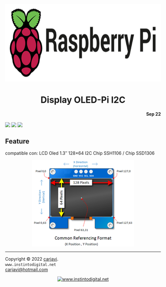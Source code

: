 <p align="center"><img src="https://raw.githubusercontent.com/carjavi/raspberry-pi-code/master/img/raspberry_pi.jpg" height="250" alt=" " /></p>
<h1 align="center">Display OLED-Pi I2C</h1> 
<h4 align="right">Sep 22</h4>

<img src="https://img.shields.io/badge/OS%20-Raspbian%20GNU%2FLinux%2011%20(bulleye)-yellowgreen">
<img src="https://img.shields.io/badge/Hardware-Raspberry%20ver%204-red">
<img src="https://img.shields.io/badge/Node%20-V18.7.0-green">

## Feature
compatible con: LCD Oled 1.3″ 128×64 I2C Chip SSH1106 / Chip SSD1306

<p align="center">
  <img src="https://raw.githubusercontent.com/carjavi/raspberry-pi-code/master/img/SH1106.png"
</p>


---
Copyright &copy; 2022 [carjavi](https://github.com/carjavi). <br>
```www.instintodigital.net``` <br>
carjavi@hotmail.com <br>
<p align="center">
    <a href="https://instintodigital.net/" target="_blank"><img src="https://raw.githubusercontent.com/carjavi/raspberry-pi-code/master/img/developer.png" height="100" alt="www.instintodigital.net"></a>
</p>

